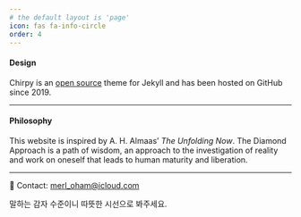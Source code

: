 ```yaml
---
# the default layout is 'page'
icon: fas fa-info-circle
order: 4
---
```


#### Design

Chirpy is an <a href="https://github.com/cotes2020/jekyll-theme-chirpy">open source</a> theme for Jekyll and has been hosted on GitHub since 2019. 

---

#### Philosophy

This website is inspired by A. H. Almaas’ <i>The Unfolding Now</i>. The Diamond Approach is a path of wisdom, an approach to the investigation of reality and work on oneself that leads to human maturity and liberation. 

---

📩 Contact: <a href="malito:merl_oham@icloud.com">merl_oham@icloud.com</a>

말하는 감자 수준이니 따뜻한 시선으로 봐주세요.


